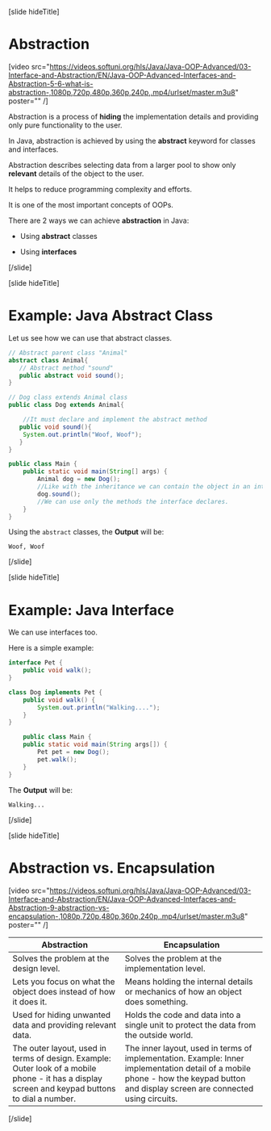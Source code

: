 [slide hideTitle]

# Abstraction

[video src="https://videos.softuni.org/hls/Java/Java-OOP-Advanced/03-Interface-and-Abstraction/EN/Java-OOP-Advanced-Interfaces-and-Abstraction-5-6-what-is-abstraction-,1080p,720p,480p,360p,240p,.mp4/urlset/master.m3u8" poster="" /]

Abstraction is a process of **hiding** the implementation details and providing only pure functionality to the user.

In Java, abstraction is achieved by using the **abstract** keyword for classes and interfaces.

Abstraction describes selecting data from a larger pool to show only **relevant** details of the object to the user.

It helps to reduce programming complexity and efforts. 

It is one of the most important concepts of OOPs.


There are 2 ways we can achieve **abstraction** in Java:

- Using **abstract** classes

- Using **interfaces**

[/slide]


[slide hideTitle]
# Example: Java Abstract Class

Let us see how we can use that abstract classes.

``` java
// Abstract parent class "Animal"
abstract class Animal{
   // Abstract method "sound"
   public abstract void sound();
}
```

``` java
// Dog class extends Animal class
public class Dog extends Animal{

    //It must declare and implement the abstract method
   public void sound(){
	System.out.println("Woof, Woof");
   }
}
```

``` java
public class Main {
    public static void main(String[] args) {
        Animal dog = new Dog(); 
        //Like with the inheritance we can contain the object in an interface that it implements.
        dog.sound();
        //We can use only the methods the interface declares.
    }
}
```

Using the `abstract` classes, the **Output** will be:

``` 
Woof, Woof
```
[/slide]


[slide hideTitle]
# Example: Java Interface

We can use interfaces too.

Here is a simple example:

``` java
interface Pet {
    public void walk();
}
```

``` java
class Dog implements Pet {
    public void walk() {
        System.out.println("Walking....");
    }
}
```

``` java
    public class Main {
    public static void main(String args[]) {
        Pet pet = new Dog();
        pet.walk();
    }
}
```

The **Output** will be:

```
Walking...
```


[/slide]

[slide hideTitle]
# Abstraction vs. Encapsulation

[video src="https://videos.softuni.org/hls/Java/Java-OOP-Advanced/03-Interface-and-Abstraction/EN/Java-OOP-Advanced-Interfaces-and-Abstraction-9-abstraction-vs-encapsulation-,1080p,720p,480p,360p,240p,.mp4/urlset/master.m3u8" poster="" /]

|**Abstraction**|**Encapsulation**|
|---|---|
|Solves the problem at the design level.|Solves the problem at the implementation level.|
|Lets you focus on what the object does instead of how it does it.|Means holding the internal details or mechanics of how an object does something.|
|Used for hiding unwanted data and providing relevant data.|Holds the code and data into a single unit to protect the data from the outside world.|
|The outer layout, used in terms of design. Example: Outer look of a mobile phone - it has a display screen and keypad buttons to dial a number.|The inner layout, used in terms of implementation. Example: Inner implementation detail of a mobile phone - how the keypad button and display screen are connected using circuits.|
[/slide]
